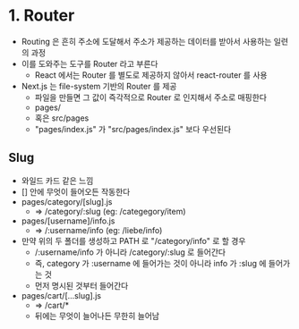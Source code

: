 # 1. Router

- Routing 은 흔히 주소에 도달해서 주소가 제공하는 데이터를 받아서 사용하는 일련의 과정
- 이를 도와주는 도구를 Router 라고 부른다
  - React 에서는 Router 를 별도로 제공하지 않아서 react-router 를 사용
- Next.js 는 file-system 기반의 Router 를 제공
  - 파일을 만들면 그 값이 즉각적으로 Router 로 인지해서 주소로 매핑한다
  - pages/
  - 혹은 src/pages
  - "pages/index.js" 가 "src/pages/index.js" 보다 우선된다

## Slug
- 와일드 카드 같은 느낌
- [] 안에 무엇이 들어오든 작동한다
- pages/category/[slug].js 
  - => /category/:slug (eg: /categegory/item)
- pages/[username]/info.js
  - => /:username/info (eg: /liebe/info)
- 만약 위의 두 폴더를 생성하고 PATH 로 "/category/info" 로 할 경우 
  - /:username/info 가 아니라 /category/:slug 로 들어간다
  - 즉, category 가 :username 에 들어가는 것이 아니라 info 가 :slug 에 들어가는 것
  - 먼저 명시된 것부터 들어간다
- pages/cart/[...slug].js
  - => /cart/*
  - 뒤에는 무엇이 늘어나든 무한히 늘어남